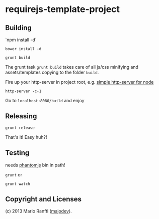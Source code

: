 <h1>requirejs-template-project</h1>


<h2>Building</h2>
`npm install -d`

`bower install -d`

`grunt build`

The grunt task `grunt build` takes care of all js/css minifying and assets/templates copying to the folder `build`. 

Fire up your http-server in project root, e.g. <a href="https://npmjs.org/package/http-server">simple http-server for node</a>

`http-server -c-1`

Go to `localhost:8080/build` and enjoy


<h2>Releasing</h2>

`grunt release`

That's it! Easy huh?!

<h2>Testing</h2>
needs <a href="http://phantomjs.org/">phantomjs</a> bin in path!

`grunt` or 

`grunt watch`


<h2>Copyright and Licenses</h2>


(c) 2013 Mario Ranftl (<a href="http://www.majodev.com">majodev</a>).